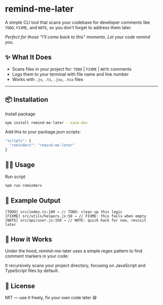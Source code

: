 # remind-me-later

A simple CLI tool that scans your codebase for developer comments like `TODO`, `FIXME`, and `NOTE`, so you don’t forget to address them later.

_Perfect for those "I'll come back to this" moments. Let your code remind you._

## ✨ What It Does

- Scans files in your project for: `TODO` | `FIXME` | `NOTE` comments
- Logs them to your terminal with file name and line number
- Works with `.js`, `.ts`, `.jsx`, `.tsx` files

---

## 📦 Installation

Install package

```bash
npm install remind-me-later --save-dev
```

Add this to your package.json scripts:

```js
"scripts": {
  "reminders": "remind-me-later"
}
```

## 🏃‍♂️ Usage

Run script

```bash
npm run reminders
```

## 📂 Example Output

```text
[TODO] src/index.ts:100 → // TODO: clean up this logic
[FIXME] src/utils/helpers.js:50 → // FIXME: this fails when empty
[NOTE] src/api/user.js:150 → // NOTE: quick hack for now, revisit later
```

## 🤔 How it Works

Under the hood, remind-me-later uses a simple regex pattern to find comment markers in your code:

It recursively scans your project directory, focusing on JavaScript and TypeScript files by default.

## 📝 License

MIT — use it freely, fix your own code later 😅
